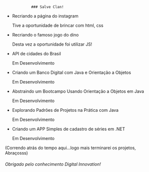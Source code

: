 				### Salve Clan!

- Recriando a página do instagram

	Tive a oportunidade de brincar com html, css

- Recriando o famoso jogo do dino

	Desta vez a oportunidade foi utilizar JS!

- API de cidades do Brasil

	Em Desenvolvimento
	
	
- Criando um Banco Digital com Java e Orientação a Objetos

	Em Desenvolvimento
	
- Abstraindo um Bootcampo Usando Orientação a Objetos em Java

	Em Desenvolvimento
	
- Explorando Padrões de Projetos na Prática com Java

	Em Desenvolvimento
	
	
 - Criando um APP Simples de cadastro de séries em .NET
 
	Em Desenvolvimento
	
(Correndo atrás do tempo aqui...logo mais terminarei os projetos, Abraçosss)
	
 ###### Obrigado pelo conhecimento Digital Innovation!
